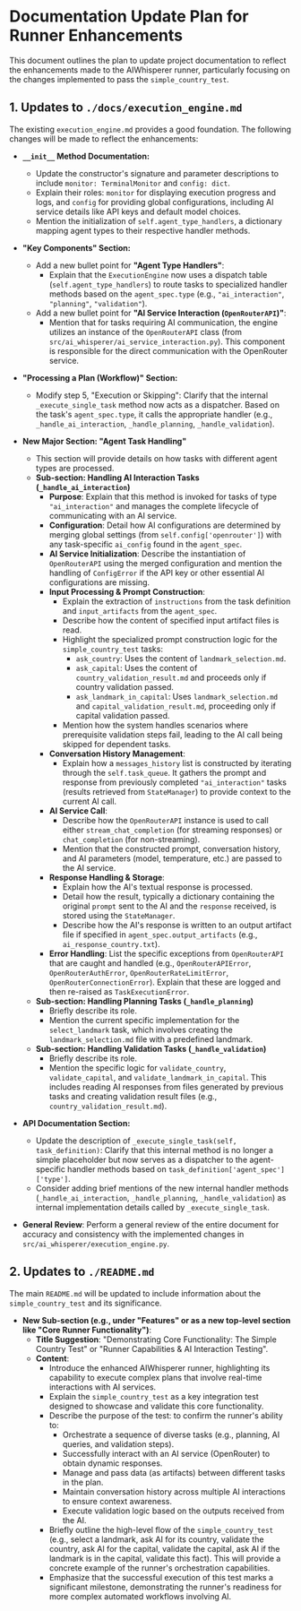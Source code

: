 # Documentation Update Plan for Runner Enhancements

This document outlines the plan to update project documentation to reflect the enhancements made to the AIWhisperer runner, particularly focusing on the changes implemented to pass the `simple_country_test`.

## 1. Updates to `./docs/execution_engine.md`

The existing `execution_engine.md` provides a good foundation. The following changes will be made to reflect the enhancements:

*   **`__init__` Method Documentation:**
    *   Update the constructor's signature and parameter descriptions to include `monitor: TerminalMonitor` and `config: dict`.
    *   Explain their roles: `monitor` for displaying execution progress and logs, and `config` for providing global configurations, including AI service details like API keys and default model choices.
    *   Mention the initialization of `self.agent_type_handlers`, a dictionary mapping agent types to their respective handler methods.

*   **"Key Components" Section:**
    *   Add a new bullet point for **"Agent Type Handlers"**:
        *   Explain that the `ExecutionEngine` now uses a dispatch table (`self.agent_type_handlers`) to route tasks to specialized handler methods based on the `agent_spec.type` (e.g., `"ai_interaction"`, `"planning"`, `"validation"`).
    *   Add a new bullet point for **"AI Service Interaction (`OpenRouterAPI`)"**:
        *   Mention that for tasks requiring AI communication, the engine utilizes an instance of the `OpenRouterAPI` class (from `src/ai_whisperer/ai_service_interaction.py`). This component is responsible for the direct communication with the OpenRouter service.

*   **"Processing a Plan (Workflow)" Section:**
    *   Modify step 5, "Execution or Skipping": Clarify that the internal `_execute_single_task` method now acts as a dispatcher. Based on the task's `agent_spec.type`, it calls the appropriate handler (e.g., `_handle_ai_interaction`, `_handle_planning`, `_handle_validation`).

*   **New Major Section: "Agent Task Handling"**
    *   This section will provide details on how tasks with different agent types are processed.
    *   **Sub-section: Handling AI Interaction Tasks (`_handle_ai_interaction`)**
        *   **Purpose**: Explain that this method is invoked for tasks of type `"ai_interaction"` and manages the complete lifecycle of communicating with an AI service.
        *   **Configuration**: Detail how AI configurations are determined by merging global settings (from `self.config['openrouter']`) with any task-specific `ai_config` found in the `agent_spec`.
        *   **AI Service Initialization**: Describe the instantiation of `OpenRouterAPI` using the merged configuration and mention the handling of `ConfigError` if the API key or other essential AI configurations are missing.
        *   **Input Processing & Prompt Construction**:
            *   Explain the extraction of `instructions` from the task definition and `input_artifacts` from the `agent_spec`.
            *   Describe how the content of specified input artifact files is read.
            *   Highlight the specialized prompt construction logic for the `simple_country_test` tasks:
                *   `ask_country`: Uses the content of `landmark_selection.md`.
                *   `ask_capital`: Uses the content of `country_validation_result.md` and proceeds only if country validation passed.
                *   `ask_landmark_in_capital`: Uses `landmark_selection.md` and `capital_validation_result.md`, proceeding only if capital validation passed.
            *   Mention how the system handles scenarios where prerequisite validation steps fail, leading to the AI call being skipped for dependent tasks.
        *   **Conversation History Management**:
            *   Explain how a `messages_history` list is constructed by iterating through the `self.task_queue`. It gathers the prompt and response from previously completed `"ai_interaction"` tasks (results retrieved from `StateManager`) to provide context to the current AI call.
        *   **AI Service Call**:
            *   Describe how the `OpenRouterAPI` instance is used to call either `stream_chat_completion` (for streaming responses) or `chat_completion` (for non-streaming).
            *   Mention that the constructed prompt, conversation history, and AI parameters (model, temperature, etc.) are passed to the AI service.
        *   **Response Handling & Storage**:
            *   Explain how the AI's textual response is processed.
            *   Detail how the result, typically a dictionary containing the original `prompt` sent to the AI and the `response` received, is stored using the `StateManager`.
            *   Describe how the AI's response is written to an output artifact file if specified in `agent_spec.output_artifacts` (e.g., `ai_response_country.txt`).
        *   **Error Handling**: List the specific exceptions from `OpenRouterAPI` that are caught and handled (e.g., `OpenRouterAPIError`, `OpenRouterAuthError`, `OpenRouterRateLimitError`, `OpenRouterConnectionError`). Explain that these are logged and then re-raised as `TaskExecutionError`.
    *   **Sub-section: Handling Planning Tasks (`_handle_planning`)**
        *   Briefly describe its role.
        *   Mention the current specific implementation for the `select_landmark` task, which involves creating the `landmark_selection.md` file with a predefined landmark.
    *   **Sub-section: Handling Validation Tasks (`_handle_validation`)**
        *   Briefly describe its role.
        *   Mention the specific logic for `validate_country`, `validate_capital`, and `validate_landmark_in_capital`. This includes reading AI responses from files generated by previous tasks and creating validation result files (e.g., `country_validation_result.md`).

*   **API Documentation Section:**
    *   Update the description of `_execute_single_task(self, task_definition)`: Clarify that this internal method is no longer a simple placeholder but now serves as a dispatcher to the agent-specific handler methods based on `task_definition['agent_spec']['type']`.
    *   Consider adding brief mentions of the new internal handler methods (`_handle_ai_interaction`, `_handle_planning`, `_handle_validation`) as internal implementation details called by `_execute_single_task`.

*   **General Review**: Perform a general review of the entire document for accuracy and consistency with the implemented changes in `src/ai_whisperer/execution_engine.py`.

## 2. Updates to `./README.md`

The main `README.md` will be updated to include information about the `simple_country_test` and its significance.

*   **New Sub-section (e.g., under "Features" or as a new top-level section like "Core Runner Functionality")**:
    *   **Title Suggestion**: "Demonstrating Core Functionality: The Simple Country Test" or "Runner Capabilities & AI Interaction Testing".
    *   **Content**:
        *   Introduce the enhanced AIWhisperer runner, highlighting its capability to execute complex plans that involve real-time interactions with AI services.
        *   Explain the `simple_country_test` as a key integration test designed to showcase and validate this core functionality.
        *   Describe the purpose of the test: to confirm the runner's ability to:
            *   Orchestrate a sequence of diverse tasks (e.g., planning, AI queries, and validation steps).
            *   Successfully interact with an AI service (OpenRouter) to obtain dynamic responses.
            *   Manage and pass data (as artifacts) between different tasks in the plan.
            *   Maintain conversation history across multiple AI interactions to ensure context awareness.
            *   Execute validation logic based on the outputs received from the AI.
        *   Briefly outline the high-level flow of the `simple_country_test` (e.g., select a landmark, ask AI for its country, validate the country, ask AI for the capital, validate the capital, ask AI if the landmark is in the capital, validate this fact). This will provide a concrete example of the runner's orchestration capabilities.
        *   Emphasize that the successful execution of this test marks a significant milestone, demonstrating the runner's readiness for more complex automated workflows involving AI.